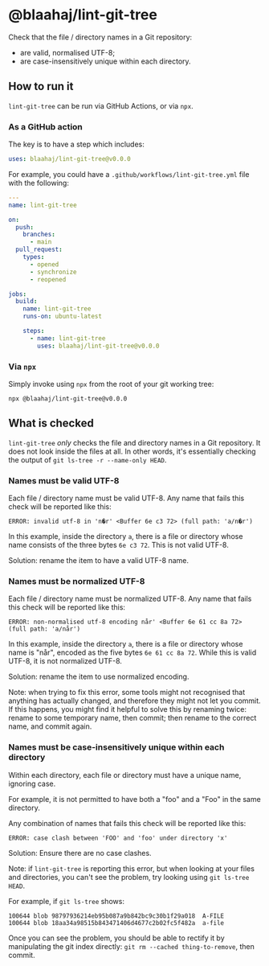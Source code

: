 # @blaahaj/lint-git-tree

Check that the file / directory names in a Git repository:

- are valid, normalised UTF-8;
- are case-insensitively unique within each directory.

## How to run it

`lint-git-tree` can be run via GitHub Actions, or via `npx`.

### As a GitHub action

The key is to have a step which includes:

```yaml
uses: blaahaj/lint-git-tree@v0.0.0
```

For example, you could have a `.github/workflows/lint-git-tree.yml` file with the following:

```yaml
---
name: lint-git-tree

on:
  push:
    branches:
      - main
  pull_request:
    types:
      - opened
      - synchronize
      - reopened

jobs:
  build:
    name: lint-git-tree
    runs-on: ubuntu-latest

    steps:
      - name: lint-git-tree
        uses: blaahaj/lint-git-tree@v0.0.0
```

### Via `npx`

Simply invoke using `npx` from the root of your git working tree:

```shell
npx @blaahaj/lint-git-tree@v0.0.0
```

## What is checked

`lint-git-tree` _only_ checks the file and directory names in a Git repository. It does not look inside the files at all. In other words, it's essentially checking the output of `git ls-tree -r --name-only HEAD`.

### Names must be valid UTF-8

Each file / directory name must be valid UTF-8. Any name that fails this check will be reported like this:

```text
ERROR: invalid utf-8 in 'n�r' <Buffer 6e c3 72> (full path: 'a/n�r')
```

In this example, inside the directory `a`, there is a file or directory whose name consists of the three bytes `6e c3 72`. This is not valid UTF-8.

Solution: rename the item to have a valid UTF-8 name.

### Names must be normalized UTF-8

Each file / directory name must be normalized UTF-8. Any name that fails this check will be reported like this:

```text
ERROR: non-normalised utf-8 encoding når' <Buffer 6e 61 cc 8a 72> (full path: 'a/når')
```

In this example, inside the directory `a`, there is a file or directory whose name is "når", encoded as the five bytes `6e 61 cc 8a 72`. While this is valid UTF-8, it is not normalized UTF-8.

Solution: rename the item to use normalized encoding.

Note: when trying to fix this error, some tools might not recognised that anything has actually changed, and therefore they might not let you commit. If this happens, you might find it helpful to solve this by renaming twice: rename to some temporary name, then commit; then rename to the correct name, and commit again.

### Names must be case-insensitively unique within each directory

Within each directory, each file or directory must have a unique name, ignoring case.

For example, it is not permitted to have both a "foo" and a "Foo" in the same directory.

Any combination of names that fails this check will be reported like this:

```text
ERROR: case clash between 'FOO' and 'foo' under directory 'x'
```

Solution: Ensure there are no case clashes.

Note: if `lint-git-tree` is reporting this error, but when looking at your files and directories, you can't see the problem, try looking using `git ls-tree HEAD`.

For example, if `git ls-tree` shows:

```text
100644 blob 98797936214eb95b087a9b842bc9c30b1f29a018  A-FILE
100644 blob 18aa34a98515b843471406d4677c2b02fc5f482a  a-file
```

Once you can see the problem, you should be able to rectify it by manipulating the git index directly: `git rm --cached thing-to-remove`,
then commit.
